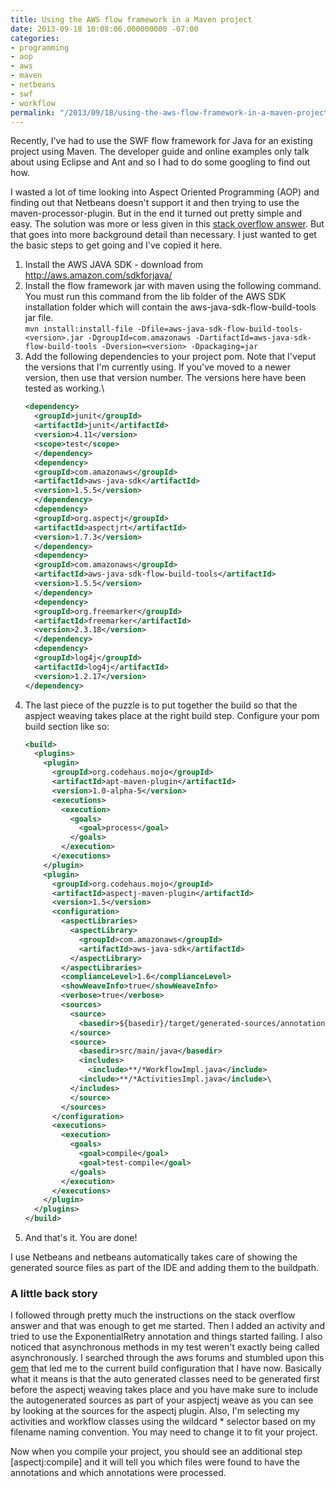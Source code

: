 ```yaml
---
title: Using the AWS flow framework in a Maven project
date: 2013-09-18 10:08:06.000000000 -07:00
categories:
- programming
- aop
- aws
- maven
- netbeans
- swf
- workflow
permalink: "/2013/09/18/using-the-aws-flow-framework-in-a-maven-project/"
---
```


Recently, I've had to use the SWF flow framework for Java for an
existing project using Maven. The developer guide and online examples
only talk about using Eclipse and Ant and so I had to do some googling
to find out how.

I wasted a lot of time looking into Aspect Oriented Programming (AOP)
and finding out that Netbeans doesn't support it and then trying to use
the maven-processor-plugin. But in the end it turned out pretty simple
and easy. The solution was more or less given in this [stack overflow
answer](http://stackoverflow.com/a/9677828/567184 "Stack Overflow"). But
that goes into more background detail than necessary. I just wanted to
get the basic steps to get going and I've copied it here.

1.  Install the AWS JAVA SDK - download from
    <http://aws.amazon.com/sdkforjava/>
2.  Install the flow framework jar with maven using the following
    command. You must run this command from the lib folder of the AWS
    SDK installation folder which will contain the
    aws-java-sdk-flow-build-tools jar file.\
    `mvn install:install-file -Dfile=aws-java-sdk-flow-build-tools-<version>.jar -DgroupId=com.amazonaws -DartifactId=aws-java-sdk-flow-build-tools -Dversion=<version> -Dpackaging=jar`
3.  Add the following dependencies to your project pom. Note that I'veput the versions that I'm currently using. If you've moved to a newer version, then use that version number. The versions here have been tested as working.\
    ~~~xml
    <dependency>
      <groupId>junit</groupId>
      <artifactId>junit</artifactId>
      <version>4.11</version>
      <scope>test</scope>
      </dependency>
      <dependency>
      <groupId>com.amazonaws</groupId>
      <artifactId>aws-java-sdk</artifactId>
      <version>1.5.5</version>
      </dependency>
      <dependency>
      <groupId>org.aspectj</groupId>
      <artifactId>aspectjrt</artifactId>
      <version>1.7.3</version>
      </dependency>
      <dependency>
      <groupId>com.amazonaws</groupId>
      <artifactId>aws-java-sdk-flow-build-tools</artifactId>
      <version>1.5.5</version>
      </dependency>
      <dependency>
      <groupId>org.freemarker</groupId>
      <artifactId>freemarker</artifactId>
      <version>2.3.18</version>
      </dependency>
      <dependency>
      <groupId>log4j</groupId>
      <artifactId>log4j</artifactId>
      <version>1.2.17</version>
    </dependency>
    ~~~
4.  The last piece of the puzzle is to put together the build so that the aspject weaving takes place at the right build step. Configure your pom build section like so:
    ~~~xml
    <build>
      <plugins>
        <plugin>
          <groupId>org.codehaus.mojo</groupId>
          <artifactId>apt-maven-plugin</artifactId>
          <version>1.0-alpha-5</version>
          <executions>
            <execution>
              <goals>
                <goal>process</goal>
              </goals>
            </execution>
          </executions>
        </plugin>
        <plugin>
          <groupId>org.codehaus.mojo</groupId>
          <artifactId>aspectj-maven-plugin</artifactId>
          <version>1.5</version>
          <configuration>
            <aspectLibraries>
              <aspectLibrary>
                <groupId>com.amazonaws</groupId>
                <artifactId>aws-java-sdk</artifactId>
              </aspectLibrary>
            </aspectLibraries>
            <complianceLevel>1.6</complianceLevel>
            <showWeaveInfo>true</showWeaveInfo>
            <verbose>true</verbose>
            <sources>
              <source>
                <basedir>${basedir}/target/generated-sources/annotations</basedir>
              </source>
              <source>
                <basedir>src/main/java</basedir>
                <includes>
                  <include>**/*WorkflowImpl.java</include>
                <include>**/*ActivitiesImpl.java</include>\
              </includes>
              </source>
            </sources>
          </configuration>
          <executions>
            <execution>
              <goals>
                <goal>compile</goal>
                <goal>test-compile</goal>
              </goals>
            </execution>
          </executions>
        </plugin>
      </plugins>
    </build>
    ~~~
5.  And that's it. You are done!

I use Netbeans and netbeans automatically takes care of showing the
generated source files as part of the IDE and adding them to the
buildpath.

### A little back story

I followed through pretty much the instructions on the stack overflow
answer and that was enough to get me started. Then I added an activity
and tried to use the ExponentialRetry annotation and things started
failing. I also noticed that asynchronous methods in my test weren't
exactly being called asynchronously. I searched through the aws forums
and stumbled upon this
[gem](https://forums.aws.amazon.com/thread.jspa?messageID=424555&#424555)
that led me to the current build configuration that I have now.
Basically what it means is that the auto generated classes need to be
generated first before the aspectj weaving takes place and you have make
sure to include the autogenerated sources as part of your aspjectj weave
as you can see by looking at the sources for the aspectj plugin. Also,
I'm selecting my activities and workflow classes using the wildcard \*
selector based on my filename naming convention. You may need to change
it to fit your project.

Now when you compile your project, you should see an additional step
\[aspectj:compile\] and it will tell you which files were found to have
the annotations and which annotations were processed.

